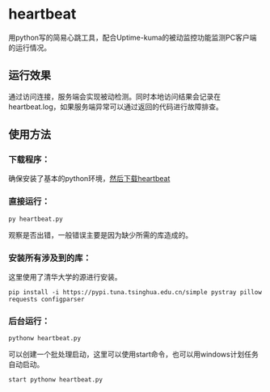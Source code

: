 # heartbeat
用python写的简易心跳工具，配合Uptime-kuma的被动监控功能监测PC客户端的运行情况。

## 运行效果
通过访问连接，服务端会实现被动检测。同时本地访问结果会记录在heartbeat.log，如果服务端异常可以通过返回的代码进行故障排查。

## 使用方法

### 下载程序：
确保安装了基本的python环境，[然后下载heartbeat](https://github.com/yshtcn/heartbeat/releases/)

### 直接运行：
```
py heartbeat.py
```
观察是否出错，一般错误主要是因为缺少所需的库造成的。

### 安装所有涉及到的库：
这里使用了清华大学的源进行安装。
```
pip install -i https://pypi.tuna.tsinghua.edu.cn/simple pystray pillow requests configparser
```


### 后台运行：
```
pythonw heartbeat.py
```

可以创建一个批处理启动，这里可以使用start命令，也可以用windows计划任务自动启动。
```
start pythonw heartbeat.py
```

